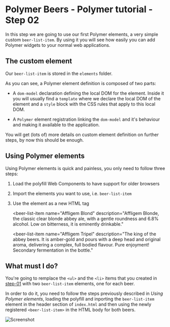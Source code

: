# Polymer Beers - Polymer tutorial - Step 02

In this step we are going to use our first Polymer elements, a very simple custom `beer-list-item`. 
By using it you will see how easily you can add Polymer widgets to your normal web applications.


## The custom element

Our `beer-list-item` is stored in the `elements` folder. 

As you can see, a Polymer element definition is composed of two parts:

* A `dom-model` declaration defining the local DOM for the element. Inside it you will usually find a `template` where we declare the local DOM of the element and a `style` block with the CSS rules that apply to this local DOM.

* A `Polymer` element registration linking the `dom-model` and it's behaviour and making it available to the application.

You will get (lots of) more details on custom element definition on further steps, by now this should be enough.


## Using Polymer elements 

Using Polymer elements is quick and painless, you only need to follow three steps:

1. Load the polyfill Web Components to have support for older browsers 

    <!-- Polyfill Web Components support for older browsers -->
    <script src="/bower_components/webcomponentsjs/webcomponents-lite.min.js"></script>

1. Import the elements you want to use, i.e. `beer-list-item`

    <!-- Import `beer-list-item` element -->
    <link rel="import" href="elements/beer-list-item.html">

1. Use the element as a new HTML tag

    <beer-list-item 
      name="Affligem Blond" 
      description="Affligem Blonde, the classic clear blonde abbey ale, with a gentle roundness and 6.8% alcohol. Low on bitterness, it is eminently drinkable."
    ></beer-list-item>

    <beer-list-item 
      name="Affligem Tripel" 
      description="The king of the abbey beers. It is amber-gold and pours with a deep head and original aroma, delivering a complex, full bodied flavour. Pure enjoyment! Secondary fermentation in the bottle."
    ></beer-list-item>


## What must I do?

You're going to remplace the `<ul>` and the `<li>` items that you created in [step-01](../step-01/) with two `beer-list-item` elements, one for each beer.

In order to do it, you need to follow the steps previously described in *Using Polymer elements*, loading the polyfill and inporting the `beer-list-item` element in the header section of `index.html` and then using the newly registered `<beer-list-item>` in the HTML body for both beers.

![Screenshot](/img/step-01_01.jpg)



